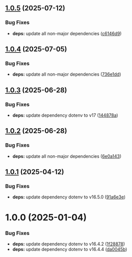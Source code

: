 ## [1.0.5](https://github.com/HiromiShikata/npm-merge-graphql-cli/compare/v1.0.4...v1.0.5) (2025-07-12)


### Bug Fixes

* **deps:** update all non-major dependencies ([c6146d9](https://github.com/HiromiShikata/npm-merge-graphql-cli/commit/c6146d954fa3782d50f03ea32d3efe0dae81ab3e))

## [1.0.4](https://github.com/HiromiShikata/npm-merge-graphql-cli/compare/v1.0.3...v1.0.4) (2025-07-05)


### Bug Fixes

* **deps:** update all non-major dependencies ([736e1dd](https://github.com/HiromiShikata/npm-merge-graphql-cli/commit/736e1dd2a41a5fd27032eca381ab972879b07c9f))

## [1.0.3](https://github.com/HiromiShikata/npm-merge-graphql-cli/compare/v1.0.2...v1.0.3) (2025-06-28)


### Bug Fixes

* **deps:** update dependency dotenv to v17 ([144878a](https://github.com/HiromiShikata/npm-merge-graphql-cli/commit/144878adf5e72aaaf1319c8d19d59853cce8f15a))

## [1.0.2](https://github.com/HiromiShikata/npm-merge-graphql-cli/compare/v1.0.1...v1.0.2) (2025-06-28)


### Bug Fixes

* **deps:** update all non-major dependencies ([6e0a143](https://github.com/HiromiShikata/npm-merge-graphql-cli/commit/6e0a1438127db6a9ec78216a0b4964d7b61964e5))

## [1.0.1](https://github.com/HiromiShikata/npm-merge-graphql-cli/compare/v1.0.0...v1.0.1) (2025-04-12)


### Bug Fixes

* **deps:** update dependency dotenv to v16.5.0 ([91a6e3e](https://github.com/HiromiShikata/npm-merge-graphql-cli/commit/91a6e3ed2710d2d41ec139abb2bcf7822d8afcec))

# 1.0.0 (2025-01-04)


### Bug Fixes

* **deps:** update dependency dotenv to v16.4.2 ([1f28878](https://github.com/HiromiShikata/npm-merge-graphql-cli/commit/1f28878c50d2bbc9d52b4a30b988bd1814e957af))
* **deps:** update dependency dotenv to v16.4.4 ([da0045b](https://github.com/HiromiShikata/npm-merge-graphql-cli/commit/da0045bae55124bdc9386128e2915dae72582ac3))
